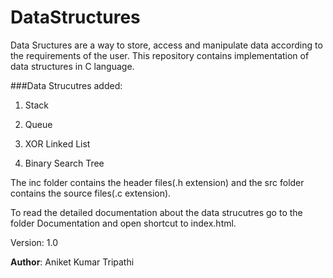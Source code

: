 # DataStructures
Data Sructures are a way to store, access and manipulate data according to the requirements of the user. This repository contains
implementation of data structures in C language.

###Data Strucutres added:

1)  Stack

2)  Queue

3)  XOR Linked List

4) Binary Search Tree

The inc folder contains the header files(.h extension) and the src folder contains the source files(.c extension).

To read the detailed documentation about the data strucutres go to the folder Documentation and open shortcut to index.html.


Version: 1.0

__Author__: Aniket Kumar Tripathi
